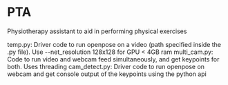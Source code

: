 # PTA
Physiotherapy assistant to aid in performing physical exercises

temp.py: Driver code to run openpose on a video (path specified inside the .py file). Use --net_resolution 128x128 for GPU < 4GB ram
multi_cam.py: Code to run video and webcam feed simultaneously, and get keypoints for both. Uses threading
cam_detect.py: Driver code to run openpose on webcam and get console output of the keypoints using the python api

